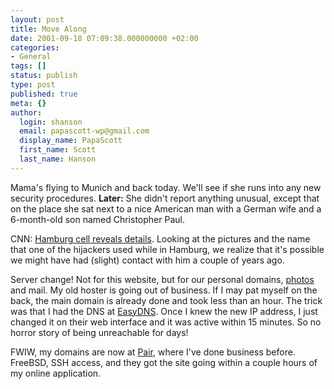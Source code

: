 ```yaml
---
layout: post
title: Move Along
date: 2001-09-18 07:09:38.000000000 +02:00
categories:
- General
tags: []
status: publish
type: post
published: true
meta: {}
author:
  login: shanson
  email: papascott-wp@gmail.com
  display_name: PapaScott
  first_name: Scott
  last_name: Hanson
---
```

<p>Mama's flying to Munich and back today. We'll see if she runs into any new security procedures. <b>Later:</b> She didn't report anything unusual, except that on the place she sat next to a nice American man with a German wife and a 6-month-old son named Christopher Paul.</p>
<p>CNN: <a href="http://europe.cnn.com/2001/WORLD/europe/09/18/inv.hamburg.suspects/index.html">Hamburg cell reveals details</a>. Looking at the pictures and the name that one of the hijackers used while in Hamburg, we realize that it's possible we might have had (slight) contact with him a couple of years ago.</p>
<p>Server change! Not for this website, but for our personal domains, <a href="http://photos.shcon.com">photos</a> and mail. My old hoster is going out of business. If I may pat myself on the back, the main domain is already done and took less than an hour. The trick was that I had the DNS at <a href="http://www.easydns.com">EasyDNS</a>. Once I knew the new IP address, I just changed it on their web interface and it was active within 15 minutes. So no horror story of being unreachable for days!</p>
<p>FWIW, my domains are now at <a href="http://www.pair.com">Pair</a>, where I've done business before. FreeBSD, SSH access, and they got the site going within a couple hours of my online application.</p>
